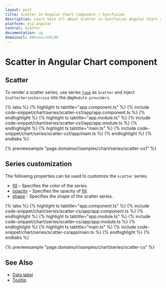 ```yaml
---
layout: post
title: Scatter in Angular Chart component | Syncfusion
description: Learn here all about Scatter in Syncfusion Angular Chart component of Syncfusion Essential JS 2 and more.
platform: ej2-angular
control: Scatter
documentation: ug
domainurl: ##DomainURL##
---
```


# Scatter in Angular Chart component

## Scatter

To render a scatter series, use series [`type`](https://ej2.syncfusion.com/angular/documentation/api/chart/seriesDirective/#type) as `Scatter` and inject `ScatterSeriesService` into the `@NgModule.providers`.

{% tabs %}
{% highlight ts tabtitle="app.component.ts" %}
{% include code-snippet/chart/series/scatter-cs1/app/app.component.ts %}
{% endhighlight %}
{% highlight ts tabtitle="app.module.ts" %}
{% include code-snippet/chart/series/scatter-cs1/app/app.module.ts %}
{% endhighlight %}
{% highlight ts tabtitle="main.ts" %}
{% include code-snippet/chart/series/scatter-cs1/app/main.ts %}
{% endhighlight %}
{% endtabs %}
  
{% previewsample "page.domainurl/samples/chart/series/scatter-cs1" %}

## Series customization

The following properties can be used to customize the `scatter` series.

* [fill](https://ej2.syncfusion.com/angular/documentation/api/chart/seriesModel/#fill) – Specifies the color of the series.
* [opacity](https://ej2.syncfusion.com/angular/documentation/api/chart/seriesModel/#opacity) – Specifies the opacity of [fill](https://ej2.syncfusion.com/angular/documentation/api/chart/seriesModel/#fill).
* [shape](https://ej2.syncfusion.com/angular/documentation/api/chart/chartShape/) - Specifies the shape of the scatter series.

{% tabs %}
{% highlight ts tabtitle="app.component.ts" %}
{% include code-snippet/chart/series/scatter-cs/app/app.component.ts %}
{% endhighlight %}
{% highlight ts tabtitle="app.module.ts" %}
{% include code-snippet/chart/series/scatter-cs/app/app.module.ts %}
{% endhighlight %}
{% highlight ts tabtitle="main.ts" %}
{% include code-snippet/chart/series/scatter-cs/app/main.ts %}
{% endhighlight %}
{% endtabs %}
  
{% previewsample "page.domainurl/samples/chart/series/scatter-cs" %}

## See Also

* [Data label](../data-labels/)
* [Tooltip](../tool-tip/)